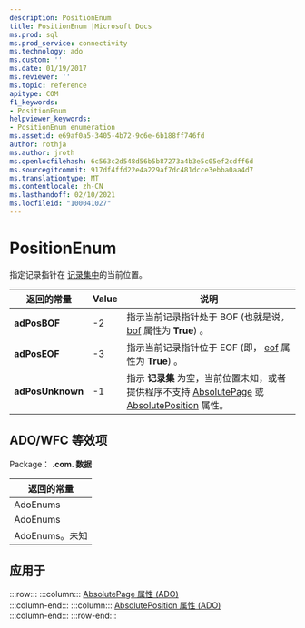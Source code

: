 ```yaml
---
description: PositionEnum
title: PositionEnum |Microsoft Docs
ms.prod: sql
ms.prod_service: connectivity
ms.technology: ado
ms.custom: ''
ms.date: 01/19/2017
ms.reviewer: ''
ms.topic: reference
apitype: COM
f1_keywords:
- PositionEnum
helpviewer_keywords:
- PositionEnum enumeration
ms.assetid: e69af0a5-3405-4b72-9c6e-6b188ff746fd
author: rothja
ms.author: jroth
ms.openlocfilehash: 6c563c2d548d56b5b87273a4b3e5c05ef2cdff6d
ms.sourcegitcommit: 917df4ffd22e4a229af7dc481dcce3ebba0aa4d7
ms.translationtype: MT
ms.contentlocale: zh-CN
ms.lasthandoff: 02/10/2021
ms.locfileid: "100041027"
---
```

# <a name="positionenum"></a>PositionEnum
指定记录指针在 [记录集中](./recordset-object-ado.md)的当前位置。  
  
|返回的常量|Value|说明|  
|--------------|-----------|-----------------|  
|**adPosBOF**|-2|指示当前记录指针处于 BOF (也就是说， [bof](./bof-eof-properties-ado.md) 属性为 **True**) 。|  
|**adPosEOF**|-3|指示当前记录指针位于 EOF (即， [eof](./bof-eof-properties-ado.md) 属性为 **True**) 。|  
|**adPosUnknown**|-1|指示 **记录集** 为空，当前位置未知，或者提供程序不支持 [AbsolutePage](./absolutepage-property-ado.md) 或 [AbsolutePosition](./absoluteposition-property-ado.md) 属性。|  
  
## <a name="adowfc-equivalent"></a>ADO/WFC 等效项  
 Package： **.com. 数据**  
  
|返回的常量|  
|--------------|  
|AdoEnums|  
|AdoEnums|  
|AdoEnums。未知|  
  
## <a name="applies-to"></a>应用于  

:::row:::
    :::column:::
        [AbsolutePage 属性 (ADO)](./absolutepage-property-ado.md)  
    :::column-end:::
    :::column:::
        [AbsolutePosition 属性 (ADO)](./absoluteposition-property-ado.md)  
    :::column-end:::
:::row-end:::